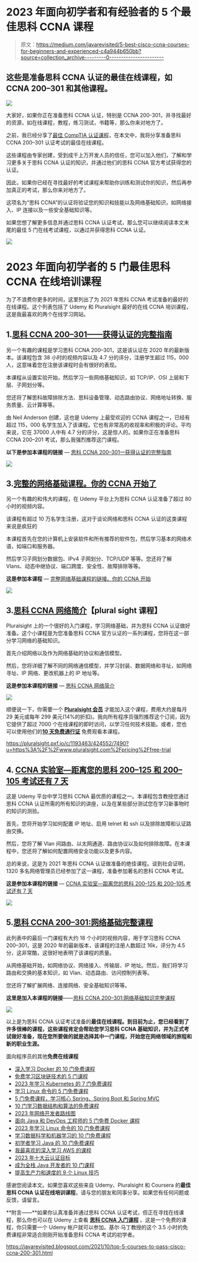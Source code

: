 # 2023 年面向初学者和有经验者的 5 个最佳思科 CCNA 课程

> 原文：<https://medium.com/javarevisited/5-best-cisco-ccna-courses-for-beginners-and-experienced-c4a944b650bb?source=collection_archive---------0----------------------->

## 这些是准备思科 CCNA 认证的最佳在线课程，如 CCNA 200–301 和其他课程。

[![](img/c342a0b19e6b940db978085e07204c81.png)](https://pluralsight.pxf.io/c/1193463/424552/7490?u=https%3A%2F%2Fwww.pluralsight.com%2Fcourses%2Fintroduction-networking-cisco-ccna)

大家好，如果你正在准备思科 CCNA 认证，特别是 CCNA 200-301，并寻找最好的资源，如在线课程，教程，练习测试，书籍等，那么你来对地方了。

之前，我已经分享了[最佳 CompTIA 认证课程](https://javarevisited.blogspot.com/2020/07/top-5-comptia-a-plus-certification-courses-and-practice-tests.html)，在本文中，我将分享准备思科 CCNA 200–301 认证考试的最佳在线课程。

这些课程由专家创建，受到成千上万开发人员的信任，您可以加入他们，了解和学习更多关于思科 CCNA 认证的知识，并通过他们的思科 CCNA 官方考试获得您的认证。

因此，如果你已经在寻找最好的考试课程来帮助你训练和测试你的知识，然后再参加真正的考试，那么你来对地方了。

这项名为“思科 CCNA”的认证将验证您的知识和技能以及网络基础知识，如网络接入、IP 连接以及一些安全基础知识等。

如果您想了解更多信息并通过思科 CCNA 认证考试，那么您可以继续阅读本文末尾的最佳 5 门在线考试课程，以通过并获得思科 CCNA 认证。

[![](img/c1b8d30597eeb5273873497b562b84cd.png)](https://click.linksynergy.com/deeplink?id=CuIbQrBnhiw&mid=39197&murl=https%3A%2F%2Fwww.udemy.com%2Fcourse%2Fccna-complete%2F)

# 2023 年面向初学者的 5 门最佳思科 CCNA 在线培训课程

为了不浪费你更多的时间，这里列出了为 2021 年思科 CCNA 考试准备的最好的在线课程。这个列表包括了 Udemy 和 Pluralsight 最好的在线 CCNA 培训课程，这是我最喜欢的两个在线学习网站。

## 1.[思科 CCNA 200–301——获得认证的完整指南](https://click.linksynergy.com/deeplink?id=CuIbQrBnhiw&mid=39197&murl=https%3A%2F%2Fwww.udemy.com%2Fcourse%2Fccna-complete%2F)

另一个有趣的课程是学习思科 CCNA 200–301，这是该认证在 2020 年的最新版本。该课程包含 38 小时的视频内容以及 4.7 分的评分，注册学生超过 115，000 人，这意味着您在注册该课程时会有很好的表现。

本课程从设置实验开始，然后学习一些网络基础知识，如 TCP/IP、OSI 上层和下层、子网划分等。

您还将了解思科故障排除方法、思科设备管理、动态路由协议、网络地址转换、服务质量、云计算等等。

由 Neil Anderson 创建，这也是 Udemy 上最受欢迎的 CCNA 课程之一，已经有超过 115，000 名学生加入了该课程。它也有非常高的收视率和积极的评论。平均来说，它在 37000 人中有 4.7 分的评分，这是惊人的。如果你正在准备思科 CCNA 200–201 考试，那么我强烈推荐这门课程。

**以下是参加本课程的链接** — [思科 CCNA 200–301—获得认证的完整指南](https://click.linksynergy.com/deeplink?id=CuIbQrBnhiw&mid=39197&murl=https%3A%2F%2Fwww.udemy.com%2Fcourse%2Fccna-complete%2F)

[![](img/cabc9899fb862650cd3020ccbba9a08c.png)](https://click.linksynergy.com/deeplink?id=CuIbQrBnhiw&mid=39197&murl=https%3A%2F%2Fwww.udemy.com%2Fcourse%2Fccna-complete%2F)

## 3.[完整的网络基础课程。你的 CCNA 开始了](https://click.linksynergy.com/deeplink?id=CuIbQrBnhiw&mid=39197&murl=https%3A%2F%2Fwww.udemy.com%2Fcourse%2Fcomplete-networking-fundamentals-course-ccna-start%2F)

另一个有趣的和伟大的课程，在 Udemy 平台上为思科 CCNA 认证准备了超过 80 小时的视频内容。

该课程有超过 10 万名学生注册，这对于谈论网络和思科 CCNA 认证的这类课程来说是疯狂的

本课程首先在您的计算机上安装软件和所有推荐的软件包，然后学习基本的网络术语，如端口和服务器。

然后学习子网划分数据包、IPv4 子网划分、TCP/UDP 等等。您还将了解 Vlans、动态中继协议、端口跨度、安全性、故障排除等等。

**这是参加本课程** — [完整网络基础课程的链接。你的 CCNA 开始](https://click.linksynergy.com/deeplink?id=CuIbQrBnhiw&mid=39197&murl=https%3A%2F%2Fwww.udemy.com%2Fcourse%2Fcomplete-networking-fundamentals-course-ccna-start%2F)

[![](img/9c690655221415b18447f24c4f361e13.png)](https://click.linksynergy.com/deeplink?id=CuIbQrBnhiw&mid=39197&murl=https%3A%2F%2Fwww.udemy.com%2Fcourse%2Fcomplete-networking-fundamentals-course-ccna-start%2F)

## 3.[思科 CCNA 网络简介](https://pluralsight.pxf.io/c/1193463/424552/7490?u=https%3A%2F%2Fwww.pluralsight.com%2Fcourses%2Fintroduction-networking-cisco-ccna)【plural sight 课程】

Pluralsight 上的一个很好的入门课程，学习网络基础，并为思科 CCNA 认证做好准备。这个小课程是为您准备思科 CCNA 官方认证的一系列课程，您将在这一部分学习网络的基础知识。

首先介绍网络以及作为网络基础的协议和通信模型。

然后，您将详细了解不同的网络通信模型，并学习封装、数据网络和寻址，如网络寻址、IP 网络、更改机器上的 IP 地址等。

**这是参加本课程的链接** — [思科 CCNA 网络简介](https://pluralsight.pxf.io/c/1193463/424552/7490?u=https%3A%2F%2Fwww.pluralsight.com%2Fcourses%2Fintroduction-networking-cisco-ccna)

[![](img/f46f098c1b603ef3a01b7bfaaeaea1da.png)](https://pluralsight.pxf.io/c/1193463/424552/7490?u=https%3A%2F%2Fwww.pluralsight.com%2Fcourses%2Fintroduction-networking-cisco-ccna)

顺便说一下，你需要一个 [**Pluralsight 会员**](https://pluralsight.pxf.io/c/1193463/424552/7490?u=https%3A%2F%2Fwww.pluralsight.com%2Fpricing%2Ffree-trial) 才能加入这个课程，费用大约是每月 29 美元或每年 299 美元(14%的折扣)。我向所有程序员强烈推荐这个订阅，因为它提供了超过 7000 个在线课程的即时访问，以学习任何技术技能。或者，您也可以使用他们的[**10 天免费通行证**](https://pluralsight.pxf.io/c/1193463/424552/7490?u=https%3A%2F%2Fwww.pluralsight.com%2Fpricing%2Ffree-trial) 免费观看本课程。

<https://pluralsight.pxf.io/c/1193463/424552/7490?u=https%3A%2F%2Fwww.pluralsight.com%2Fpricing%2Ffree-trial>  

## 4. [CCNA 实验室—距离您的思科 200–125 和 200–105 考试还有 7 天](https://click.linksynergy.com/deeplink?id=CuIbQrBnhiw&mid=39197&murl=https%3A%2F%2Fwww.udemy.com%2Fcourse%2Fccna-icnd2-cisco-labs%2F)

这是 Udemy 平台中学习思科 CCNA 最优质的课程之一。本课程包含教授您通过思科 CCNA 认证所需的所有知识的讲座，以及在某些部分测试您在学习新事物时的知识的测验。

首先，您将开始学习如何配置 IP 地址、启用 telnet 和 ssh 以及排除故障和认证路由交换。

然后，您将了解 Vlan 间路由、以太网通道、路由协议以及如何排除故障。在本课程中，您还将了解如何配置网络安全功能以及更多内容。

总的来说，这是为 2021 年思科 CCNA 认证做准备的绝佳课程。谈到社会证明，1320 多名网络管理员已经参加了这一课程，准备参加著名的思科 CCNA 考试。

**这是参加本课程的链接** — [CCNA 实验室—距离您的思科 200–125 和 200–105 考试还有 7 天](https://click.linksynergy.com/deeplink?id=CuIbQrBnhiw&mid=39197&murl=https%3A%2F%2Fwww.udemy.com%2Fcourse%2Fccna-icnd2-cisco-labs%2F)

[![](img/28af027a022f69c8bdafb286b0d5b9c3.png)](https://click.linksynergy.com/deeplink?id=CuIbQrBnhiw&mid=39197&murl=https%3A%2F%2Fwww.udemy.com%2Fcourse%2Fccna-icnd2-cisco-labs%2F)

## 5.[思科 CCNA 200–301:网络基础完整课程](https://click.linksynergy.com/deeplink?id=JVFxdTr9V80&mid=39197&murl=https%3A%2F%2Fwww.udemy.com%2Fcourse%2Fnew-ccna-full-course%2F)

此列表中的最后一门课程有大约 18 个小时的视频内容，用于学习思科 CCNA 200–301，这是 2020 年的最新版本，该课程的注册人数超过 16k，评分为 4.5 分，这非常酷，这很好地表明了该课程的质量。

从网络基础开始，如网络协议、网络接入、传输层、IP 地址。然后，我们将学习路由和交换的基本知识，如 Vlan、动态路由、访问控制列表等。

您还将了解扩展网络、连接网络、安全基础知识等等。

**这里是加入本课程的链接**——[思科 CCNA 200–301:网络基础知识完整课程](https://click.linksynergy.com/deeplink?id=JVFxdTr9V80&mid=39197&murl=https%3A%2F%2Fwww.udemy.com%2Fcourse%2Fnew-ccna-full-course%2F)

[![](img/d1631b45deb191571a6c9b06c54ce033.png)](https://click.linksynergy.com/deeplink?id=JVFxdTr9V80&mid=39197&murl=https%3A%2F%2Fwww.udemy.com%2Fcourse%2Fnew-ccna-full-course%2F)

以上是为思科 CCNA 认证考试准备的**最佳在线课程。到目前为止，您已经看到了许多很棒的课程，这些课程肯定会帮助您学习思科 CCNA 基础知识，并为正式考试做好准备，现在您所要做的就是选择其中一门课程，开始您在网络领域的旅程和新的职业生涯。**

面向程序员的其他**免费在线课程**

*   [深入学习 Docker 的 10 门免费课程](https://javarevisited.blogspot.com/2018/02/10-free-docker-container-courses-for-Java-Developers.html)
*   [免费学习区块链技术的 5 门课程](http://www.java67.com/2018/02/5-free-blockchain-technology-courses.html)
*   [2023 年学习 Kubernetes 的 7 门免费课程](/javarevisited/7-free-online-courses-to-learn-kubernetes-in-2020-3b8a68ec7abc)
*   [学习 Linux 命令的 5 门免费课程](https://hackernoon.com/top-5-free-linux-courses-for-programmers-4a433b4edade)
*   [5 门免费课程，学习核心 Spring、Spring Boot 和 Spring MVC](http://www.java67.com/2017/11/top-5-free-core-spring-mvc-courses-learn-online.html)
*   [10 门学习数据结构和算法的免费课程](http://www.java67.com/2019/02/top-10-free-algorithms-and-data.html)
*   [2023 年网络开发者路线图](https://javarevisited.blogspot.com/2019/02/the-2019-web-developer-roadmap.html)
*   [面向 Java 和 DevOps 工程师的 5 门免费 Docker 课程](http://www.java67.com/2018/02/5-free-docker-courses-for-java-and-DevOps-engineers.html)
*   [2023 年学习 Linux 命令的 10 门免费课程](/javarevisited/top-10-courses-to-learn-linux-command-line-in-2020-best-and-free-f3ee4a78d0c0)
*   [学习数据科学和机器学习的 10 门免费课程](http://www.java67.com/2018/10/top-10-data-science-and-machine-learning-courses.html)
*   [初学者学习 Java 的 10 门免费课程](http://www.java67.com/2018/08/top-10-free-java-courses-for-beginners-experienced-developers.html)
*   [我最喜欢的深入学习 AWS 的课程](/javarevisited/top-10-courses-to-learn-amazon-web-services-aws-cloud-in-2020-best-and-free-317f10d7c21d)
*   [2023 年十大云认证目标](https://www.java67.com/2020/09/top-10-cloud-certification-you-can-aim.html)
*   [成为全栈 Java 开发者的 10 门课程](/javarevisited/10-best-java-full-stack-web-development-courses-to-join-in-2020-6cd6cd2e5868)
*   [提高生产力和速度的 9 个 Linux 技巧](/javarevisited/top-10-unix-and-linux-productivity-tips-for-programmers-and-developers-c748129cf3e8)

感谢您阅读本文。如果您喜欢这些来自 Udemy、Pluralsight 和 Coursera 的**最佳思科 CCNA 认证在线培训课程**，请与您的朋友和同事分享。如果您有任何问题或反馈，请留言。

**附言——**如果你认真准备并通过思科 CCNA 认证考试，但正在寻找在线课程，那么你也可以在 Udemy 上查看 [**思科 CCNA 入门课程**](https://click.linksynergy.com/deeplink?id=JVFxdTr9V80&mid=39197&murl=https%3A%2F%2Fwww.udemy.com%2Fcourse%2Fcisco-ccna-getting-started%2F) 。这是一个免费的课程，你只需要一个 Udemy 帐户就可以参加。基尔·马丁教授的这个 3.5 小时的免费课程非常适合刚刚开始准备思科 CCNA 考试的初学者。

<https://javarevisited.blogspot.com/2021/10/top-5-courses-to-pass-cisco-ccna-200-301.html> 